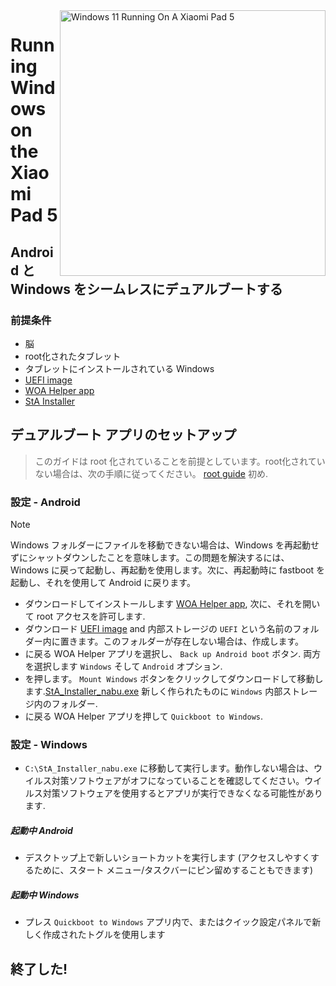 <img align="right" src="https://raw.githubusercontent.com/erdilS/Port-Windows-11-Xiaomi-Pad-5/main/nabu.png" width="425" alt="Windows 11 Running On A Xiaomi Pad 5">


# Running Windows on the Xiaomi Pad 5

## Android と Windows をシームレスにデュアルブートする

### 前提条件
- 脳
- root化されたタブレット
- タブレットにインストールされている Windows
- [UEFI image](https://github.com/erdilS/Port-Windows-11-Xiaomi-Pad-5/releases/download/1.0/uefi.img)
- [WOA Helper app](https://github.com/erdilS/Port-Windows-11-Xiaomi-Pad-5/releases/download/dualboot/woahelper.apk)
- [StA Installer](https://github.com/erdilS/Port-Windows-11-Xiaomi-Pad-5/releases/download/dualboot/StA_Installer_nabu.exe)

## デュアルブート アプリのセットアップ
> このガイドは root 化されていることを前提としています。root化されていない場合は、次の手順に従ってください。 [root guide](2-rootguide-jp.md) 初め.

### 設定 - Android
> [!NOTE]
> Windows フォルダーにファイルを移動できない場合は、Windows を再起動せずにシャットダウンしたことを意味します。この問題を解決するには、Windows に戻って起動し、再起動を使用します。次に、再起動時に fastboot を起動し、それを使用して Android に戻ります。

- ダウンロードしてインストールします [WOA Helper app](https://github.com/erdilS/Port-Windows-11-Xiaomi-Pad-5/releases/download/dualboot/woahelper.apk), 次に、それを開いて root アクセスを許可します.
- ダウンロード [UEFI image](https://github.com/erdilS/Port-Windows-11-Xiaomi-Pad-5/releases/download/1.0/uefi.img) and 内部ストレージの `UEFI` という名前のフォルダー内に置きます。このフォルダーが存在しない場合は、作成します。
- に戻る WOA Helper アプリを選択し、 `Back up Android boot` ボタン. 両方を選択します `Windows` そして `Android` オプション.
- を押します。 `Mount Windows` ボタンをクリックしてダウンロードして移動します.[StA_Installer_nabu.exe](https://github.com/erdilS/Port-Windows-11-Xiaomi-Pad-5/releases/download/dualboot/StA_Installer_nabu.exe) 新しく作られたものに `Windows` 内部ストレージ内のフォルダー.
- に戻る WOA Helper アプリを押して `Quickboot to Windows`.

### 設定 - Windows
- `C:\StA_Installer_nabu.exe` に移動して実行します。動作しない場合は、ウイルス対策ソフトウェアがオフになっていることを確認してください。ウイルス対策ソフトウェアを使用するとアプリが実行できなくなる可能性があります.

##### 起動中 Android
  - デスクトップ上で新しいショートカットを実行します (アクセスしやすくするために、スタート メニュー/タスクバーにピン留めすることもできます)

##### 起動中 Windows
  - プレス `Quickboot to Windows` アプリ内で、またはクイック設定パネルで新しく作成されたトグルを使用します
  
## 終了した!
